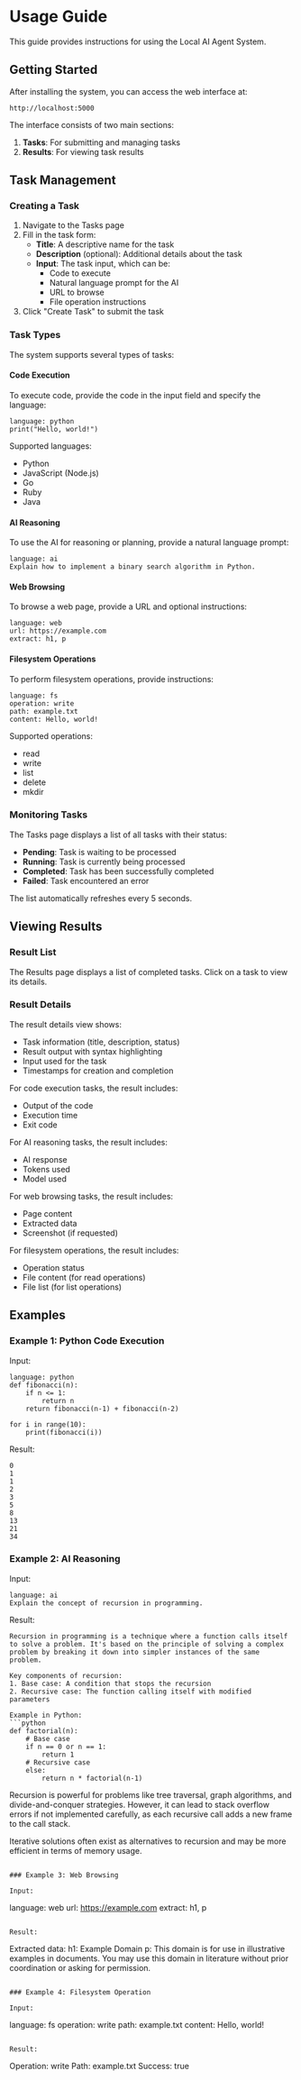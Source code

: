 # Usage Guide

This guide provides instructions for using the Local AI Agent System.

## Getting Started

After installing the system, you can access the web interface at:

```
http://localhost:5000
```

The interface consists of two main sections:

1. **Tasks**: For submitting and managing tasks
2. **Results**: For viewing task results

## Task Management

### Creating a Task

1. Navigate to the Tasks page
2. Fill in the task form:
   - **Title**: A descriptive name for the task
   - **Description** (optional): Additional details about the task
   - **Input**: The task input, which can be:
     - Code to execute
     - Natural language prompt for the AI
     - URL to browse
     - File operation instructions
3. Click "Create Task" to submit the task

### Task Types

The system supports several types of tasks:

#### Code Execution

To execute code, provide the code in the input field and specify the language:

```
language: python
print("Hello, world!")
```

Supported languages:
- Python
- JavaScript (Node.js)
- Go
- Ruby
- Java

#### AI Reasoning

To use the AI for reasoning or planning, provide a natural language prompt:

```
language: ai
Explain how to implement a binary search algorithm in Python.
```

#### Web Browsing

To browse a web page, provide a URL and optional instructions:

```
language: web
url: https://example.com
extract: h1, p
```

#### Filesystem Operations

To perform filesystem operations, provide instructions:

```
language: fs
operation: write
path: example.txt
content: Hello, world!
```

Supported operations:
- read
- write
- list
- delete
- mkdir

### Monitoring Tasks

The Tasks page displays a list of all tasks with their status:

- **Pending**: Task is waiting to be processed
- **Running**: Task is currently being processed
- **Completed**: Task has been successfully completed
- **Failed**: Task encountered an error

The list automatically refreshes every 5 seconds.

## Viewing Results

### Result List

The Results page displays a list of completed tasks. Click on a task to view its details.

### Result Details

The result details view shows:

- Task information (title, description, status)
- Result output with syntax highlighting
- Input used for the task
- Timestamps for creation and completion

For code execution tasks, the result includes:
- Output of the code
- Execution time
- Exit code

For AI reasoning tasks, the result includes:
- AI response
- Tokens used
- Model used

For web browsing tasks, the result includes:
- Page content
- Extracted data
- Screenshot (if requested)

For filesystem operations, the result includes:
- Operation status
- File content (for read operations)
- File list (for list operations)

## Examples

### Example 1: Python Code Execution

Input:
```
language: python
def fibonacci(n):
    if n <= 1:
        return n
    return fibonacci(n-1) + fibonacci(n-2)

for i in range(10):
    print(fibonacci(i))
```

Result:
```
0
1
1
2
3
5
8
13
21
34
```

### Example 2: AI Reasoning

Input:
```
language: ai
Explain the concept of recursion in programming.
```

Result:
```
Recursion in programming is a technique where a function calls itself to solve a problem. It's based on the principle of solving a complex problem by breaking it down into simpler instances of the same problem.

Key components of recursion:
1. Base case: A condition that stops the recursion
2. Recursive case: The function calling itself with modified parameters

Example in Python:
```python
def factorial(n):
    # Base case
    if n == 0 or n == 1:
        return 1
    # Recursive case
    else:
        return n * factorial(n-1)
```

Recursion is powerful for problems like tree traversal, graph algorithms, and divide-and-conquer strategies. However, it can lead to stack overflow errors if not implemented carefully, as each recursive call adds a new frame to the call stack.

Iterative solutions often exist as alternatives to recursion and may be more efficient in terms of memory usage.
```

### Example 3: Web Browsing

Input:
```
language: web
url: https://example.com
extract: h1, p
```

Result:
```
Extracted data:
h1: Example Domain
p: This domain is for use in illustrative examples in documents. You may use this domain in literature without prior coordination or asking for permission.
```

### Example 4: Filesystem Operation

Input:
```
language: fs
operation: write
path: example.txt
content: Hello, world!
```

Result:
```
Operation: write
Path: example.txt
Success: true
```
